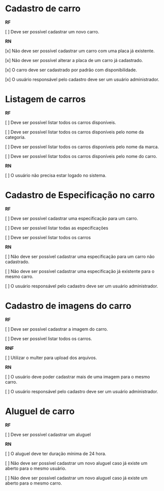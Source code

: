 # Cadastro de carro

**RF**

[ ] Deve ser possível cadastrar um novo carro.

**RN**

[x] Não deve ser possível cadastrar um carro com uma placa já existente.

[x] Não deve ser possível alterar a placa de um carro já cadastrado.

[x] O carro deve ser cadastrado  por padrão com disponibilidade.

[x] O usuário responsável pelo cadastro deve ser um usuário administrador.


# Listagem de carros

**RF**

[ ] Deve ser possível listar todos os carros disponíveis.

[ ] Deve ser possível listar todos os carros disponíveis pelo nome da categoria.

[ ] Deve ser possível listar todos os carros disponíveis pelo nome da marca.

[ ] Deve ser possível listar todos os carros disponíveis pelo nome do carro.

**RN**

[ ] O usuário não precisa estar logado no sistema.


# Cadastro de Especificação no carro

**RF**

[ ] Deve ser possível cadastrar uma especificação para um carro.

[ ] Deve ser possível listar todas as especificações

[ ] Deve ser possível listar todos os carros

**RN**

[ ] Não deve ser possível cadastrar uma especificação para um carro não cadastrado.

[ ] Não deve ser possível cadastrar uma especificação já existente para o mesmo carro.

[ ] O usuário responsável pelo cadastro deve ser um usuário administrador.


# Cadastro de imagens do carro


**RF**

[ ] Deve ser possível cadastrar a imagem do carro.

[ ] Deve ser possível listar todos os carros.

**RNF**

[ ] Utilizar o multer para upload dos arquivos.

**RN**

[ ] O usuário deve poder cadastrar mais de uma imagem para o mesmo carro.


[ ] O usuário responsável pelo cadastro deve ser um usuário administrador.


# Aluguel de carro

**RF**

[ ] Deve ser possível cadastrar um aluguel

**RN**

[ ] O aluguel deve ter duração mínima de 24 hora.

[ ] Não deve ser possível cadastrar um novo aluguel caso já existe um aberto para o mesmo usuário.

[ ] Não deve ser possível cadastrar um novo aluguel caso já existe um aberto para o mesmo carro.
